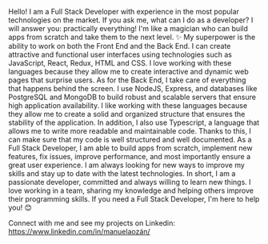 Hello! I am a Full Stack Developer with experience in the most popular technologies on the market. If you ask me, what can I do as a developer? I will answer you: practically everything! I'm like a magician who can build apps from scratch and take them to the next level. ✨ My superpower is the ability to work on both the Front End and the Back End. I can create attractive and functional user interfaces using technologies such as JavaScript, React, Redux, HTML and CSS. I love working with these languages because they allow me to create interactive and dynamic web pages that surprise users. As for the Back End, I take care of everything that happens behind the screen. I use NodeJS, Express, and databases like PostgreSQL and MongoDB to build robust and scalable servers that ensure high application availability. I like working with these languages because they allow me to create a solid and organized structure that ensures the stability of the application. In addition, I also use Typescript, a language that allows me to write more readable and maintainable code. Thanks to this, I can make sure that my code is well structured and well documented. As a Full Stack Developer, I am able to build apps from scratch, implement new features, fix issues, improve performance, and most importantly ensure a great user experience. I am always looking for new ways to improve my skills and stay up to date with the latest technologies. In short, I am a passionate developer, committed and always willing to learn new things. I love working in a team, sharing my knowledge and helping others improve their programming skills. If you need a Full Stack Developer, I'm here to help you! 😊


Connect with me and see my projects on Linkedin: https://www.linkedin.com/in/manuelaozán/
